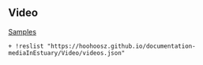 ## Video
  [Samples](videos.json)

    + !reslist "https://hoohoosz.github.io/documentation-mediaInEstuary/Video/videos.json"
